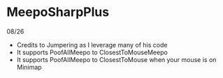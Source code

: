 # MeepoSharpPlus

08/26
- Credits to Jumpering as I leverage many of his code
- It supports PoofAllMeepo to ClosestToMouseMeepo
- It supports PoofAllMeepo to ClosestToMouse when your mouse is on Minimap

